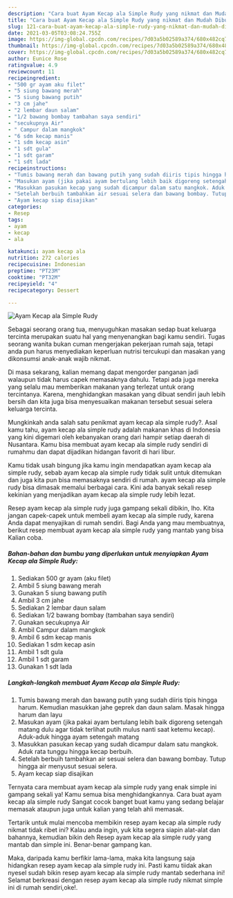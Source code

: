 ```yaml
---
description: "Cara buat Ayam Kecap ala Simple Rudy yang nikmat dan Mudah Dibuat"
title: "Cara buat Ayam Kecap ala Simple Rudy yang nikmat dan Mudah Dibuat"
slug: 121-cara-buat-ayam-kecap-ala-simple-rudy-yang-nikmat-dan-mudah-dibuat
date: 2021-03-05T03:08:24.755Z
image: https://img-global.cpcdn.com/recipes/7d03a5b02589a374/680x482cq70/ayam-kecap-ala-simple-rudy-foto-resep-utama.jpg
thumbnail: https://img-global.cpcdn.com/recipes/7d03a5b02589a374/680x482cq70/ayam-kecap-ala-simple-rudy-foto-resep-utama.jpg
cover: https://img-global.cpcdn.com/recipes/7d03a5b02589a374/680x482cq70/ayam-kecap-ala-simple-rudy-foto-resep-utama.jpg
author: Eunice Rose
ratingvalue: 4.9
reviewcount: 11
recipeingredient:
- "500 gr ayam aku filet"
- "5 siung bawang merah"
- "5 siung bawang putih"
- "3 cm jahe"
- "2 lembar daun salam"
- "1/2 bawang bombay tambahan saya sendiri"
- "secukupnya Air"
- " Campur dalam mangkok"
- "6 sdm kecap manis"
- "1 sdm kecap asin"
- "1 sdt gula"
- "1 sdt garam"
- "1 sdt lada"
recipeinstructions:
- "Tumis bawang merah dan bawang putih yang sudah diiris tipis hingga harum. Kemudian masukkan jahe geprek dan daun salam. Masak hingga harum dan layu"
- "Masukan ayam (jika pakai ayam bertulang lebih baik digoreng setengah matang dulu agar tidak terlihat putih mulus nanti saat ketemu kecap). Aduk-aduk hingga ayam setengah matang"
- "Masukkan pasukan kecap yang sudah dicampur dalam satu mangkok. Aduk rata tunggu hingga kecap berbuih."
- "Setelah berbuih tambahkan air sesuai selera dan bawang bombay. Tutup hingga air menyusut sesuai selera."
- "Ayam kecap siap disajikan"
categories:
- Resep
tags:
- ayam
- kecap
- ala

katakunci: ayam kecap ala 
nutrition: 272 calories
recipecuisine: Indonesian
preptime: "PT23M"
cooktime: "PT32M"
recipeyield: "4"
recipecategory: Dessert

---
```



![Ayam Kecap ala Simple Rudy](https://img-global.cpcdn.com/recipes/7d03a5b02589a374/680x482cq70/ayam-kecap-ala-simple-rudy-foto-resep-utama.jpg)

Sebagai seorang orang tua, menyuguhkan masakan sedap buat keluarga tercinta merupakan suatu hal yang menyenangkan bagi kamu sendiri. Tugas seorang  wanita bukan cuman mengerjakan pekerjaan rumah saja, tetapi anda pun harus menyediakan keperluan nutrisi tercukupi dan masakan yang dikonsumsi anak-anak wajib nikmat.

Di masa  sekarang, kalian memang dapat mengorder panganan jadi walaupun tidak harus capek memasaknya dahulu. Tetapi ada juga mereka yang selalu mau memberikan makanan yang terlezat untuk orang tercintanya. Karena, menghidangkan masakan yang dibuat sendiri jauh lebih bersih dan kita juga bisa menyesuaikan makanan tersebut sesuai selera keluarga tercinta. 



Mungkinkah anda salah satu penikmat ayam kecap ala simple rudy?. Asal kamu tahu, ayam kecap ala simple rudy adalah makanan khas di Indonesia yang kini digemari oleh kebanyakan orang dari hampir setiap daerah di Nusantara. Kamu bisa membuat ayam kecap ala simple rudy sendiri di rumahmu dan dapat dijadikan hidangan favorit di hari libur.

Kamu tidak usah bingung jika kamu ingin mendapatkan ayam kecap ala simple rudy, sebab ayam kecap ala simple rudy tidak sulit untuk ditemukan dan juga kita pun bisa memasaknya sendiri di rumah. ayam kecap ala simple rudy bisa dimasak memalui berbagai cara. Kini ada banyak sekali resep kekinian yang menjadikan ayam kecap ala simple rudy lebih lezat.

Resep ayam kecap ala simple rudy juga gampang sekali dibikin, lho. Kita jangan capek-capek untuk membeli ayam kecap ala simple rudy, karena Anda dapat menyajikan di rumah sendiri. Bagi Anda yang mau membuatnya, berikut resep membuat ayam kecap ala simple rudy yang mantab yang bisa Kalian coba.

<!--inarticleads1-->

##### Bahan-bahan dan bumbu yang diperlukan untuk menyiapkan Ayam Kecap ala Simple Rudy:

1. Sediakan 500 gr ayam (aku filet)
1. Ambil 5 siung bawang merah
1. Gunakan 5 siung bawang putih
1. Ambil 3 cm jahe
1. Sediakan 2 lembar daun salam
1. Sediakan 1/2 bawang bombay (tambahan saya sendiri)
1. Gunakan secukupnya Air
1. Ambil  Campur dalam mangkok
1. Ambil 6 sdm kecap manis
1. Sediakan 1 sdm kecap asin
1. Ambil 1 sdt gula
1. Ambil 1 sdt garam
1. Gunakan 1 sdt lada




<!--inarticleads2-->

##### Langkah-langkah membuat Ayam Kecap ala Simple Rudy:

1. Tumis bawang merah dan bawang putih yang sudah diiris tipis hingga harum. Kemudian masukkan jahe geprek dan daun salam. Masak hingga harum dan layu
1. Masukan ayam (jika pakai ayam bertulang lebih baik digoreng setengah matang dulu agar tidak terlihat putih mulus nanti saat ketemu kecap). Aduk-aduk hingga ayam setengah matang
1. Masukkan pasukan kecap yang sudah dicampur dalam satu mangkok. Aduk rata tunggu hingga kecap berbuih.
1. Setelah berbuih tambahkan air sesuai selera dan bawang bombay. Tutup hingga air menyusut sesuai selera.
1. Ayam kecap siap disajikan




Ternyata cara membuat ayam kecap ala simple rudy yang enak simple ini gampang sekali ya! Kamu semua bisa menghidangkannya. Cara buat ayam kecap ala simple rudy Sangat cocok banget buat kamu yang sedang belajar memasak ataupun juga untuk kalian yang telah ahli memasak.

Tertarik untuk mulai mencoba membikin resep ayam kecap ala simple rudy nikmat tidak ribet ini? Kalau anda ingin, yuk kita segera siapin alat-alat dan bahannya, kemudian bikin deh Resep ayam kecap ala simple rudy yang mantab dan simple ini. Benar-benar gampang kan. 

Maka, daripada kamu berfikir lama-lama, maka kita langsung saja hidangkan resep ayam kecap ala simple rudy ini. Pasti kamu tiidak akan nyesel sudah bikin resep ayam kecap ala simple rudy mantab sederhana ini! Selamat berkreasi dengan resep ayam kecap ala simple rudy nikmat simple ini di rumah sendiri,oke!.


